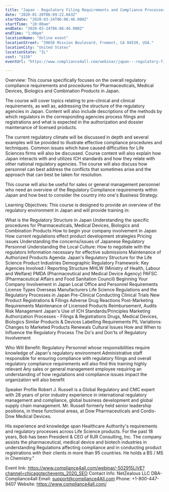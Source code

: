 ```yaml
---
title: "Japan - Regulatory Filing Requirements and Compliance Processes for Life Sciences"
date: "2020-01-20T06:09:22.043Z"
startDate: "2020-03-24T06:06:46.000Z"
startTime: "10:00am"
endDate: "2020-03-24T06:06:46.000Z"
endTime: "1:00pm"
locationName: "Online event"
locationStreet: "39658 Mission Boulevard, Fremont, CA 94539, USA."
locationCity: "United States"
locationState: "IL"
cost: "$150"
eventUrl: "https://www.compliance4all.com/webinar/japan---regulatory-filing-requirements-and-compliance-processes-for-life-sciences-502915LIVE"

---
```


Overview:
This course specifically focuses on the overall regulatory compliance requirements and procedures for Pharmaceuticals, Medical Devices, Biologics and Combination Products in Japan.

The course will cover topics relating to pre-clinical and clinical requirements, as well as, addressing the structure of the regulatory agencies in Japan. Content will also include descriptions of the methods by which regulators in the corresponding agencies process filings and registrations and what is expected in the authorization and dossier maintenance of licensed products.

The current regulatory climate will be discussed in depth and several examples will be provided to illustrate effective compliance procedures and techniques. Common issues which have caused difficulties for Life Sciences firms will also be discussed. Course content will also explain how Japan interacts with and utilizes ICH standards and how they relate with other national regulatory agencies. The course will also discuss how personnel can best address the conflicts that sometimes arise and the approach that can best be taken for resolution.

This course will also be useful for sales or general management personnel who need an overview of the Regulatory Compliance requirements within Japan and how best to consider the country into one's Business Strategy.

Learning Objectives: This course is designed to provide an overview of the regulatory environment in Japan and will provide training in:

What is the Regulatory Structure in Japan
Understanding the specific procedures for Pharmaceuticals, Medical Devices, Biologics and Combination Products
How to begin your company involvement in Japan
How current regulations effect product development strategies
Pricing issues
Understanding the concerns/issues of Japanese Regulatory Personnel
Understanding the Local Culture: How to negotiate with the regulators
Information necessary for effective submissions
Maintenance of Authorized Products
Agenda:
Japan's Regulatory Structure for the Life Science Product Industries
Demographic
Regulatory Framework: Key Agencies Involved / Reporting Structure
MHLW (Ministry of Health, Labour and Welfare)
PMDA (Pharmaceutical and Medical Device Agency)
PAFSC (Pharmaceutical Affairs and Food Sanitation Council)
Beginning Your Company Involvement in Japan
Local Office and Personnel Requirements
License Types
Overseas Manufacturers
Life Science Regulations and the Regulatory Processes in Japan
Pre-Clinical
Conducting Clinical Trials
New Product Registrations & Filings
Adverse Drug Reactions
Post-Marketing Requirements
Maintenance of Licensed Products
Reimbursement, Audits
Risk Management
Japan's Use of ICH Standards/Principles
Marketing Authorization Processes - Filings & Registrations
Drugs, Medical Devices, Biologics
Similar Products & Devices
Labelling Requirements
PIL
Variations: Changes to Marketed Products
Renewals
Cultural Issues
How and When to Influence the Regulatory Process
The Do's and Don'ts of Regulatory Involvement

Who Will Benefit:
Regulatory Personnel whose responsibilities require knowledge of Japan's regulatory environment
Administrative staff responsible for ensuring compliance with regulatory filings and overall regulatory compliance requirements will also find this training highly relevant
Any sales or general management employee requiring an understanding of how regulations and compliance issues impact the organization will also benefit

Speaker Profile
Robert J. Russell is a Global Regulatory and CMC expert with 28 years of prior industry experience in international regulatory management and compliance, global business development and global supply chain management. Mr. Russell formerly held senior leadership positions, in these functional areas, at Dow Pharmaceuticals and Cordis-Dow Medical Devices.

His experience and knowledge span Healthcare Authority's requirements and regulatory processes across Life Science products. For the past 18 years, Bob has been President & CEO of RJR Consulting, Inc. The company assists the pharmaceutical, medical device and biotech industries in understanding Regulations affecting compliance and in conducting product registrations with their clients in more than 95 countries. He holds a BS / MS in Chemistry."


Event link:
https://www.compliance4all.com/webinar/-502915LIVE?channel=chicagotechevents_2020_SEO
Contact Info:
NetZealous LLC DBA-Compliance4all
Email: support@compliance4All.com
Phone: +1-800-447-9407
Website: https://www.compliance4all.com/


